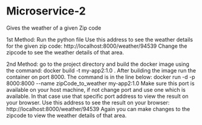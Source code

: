 # Microservice-2
Gives the weather of a given Zip code

1st Method: 
Run the python file
Use this address to see the weather details for the given zip code: http://localhost:8000/weather/94539
Change the zipcode to see the weather details of that area.

2nd Method:
go to the project directory and build the docker image using the command:
docker build -t my-app2:1.0 .
After building the image run the container on port 8000. The command is in the line below:
docker run -d -p 8000:8000 --name zipCode_to_weather my-app2:1.0 
Make sure this port is available on your host machine, if not change port and use one which is available. In that case use that specific port address to view the 
result on your browser. 
Use this address to see the result on your browser: http://localhost:8000/weather/94539
Again you can make changes to the zipcode to view the weather details of that area.
